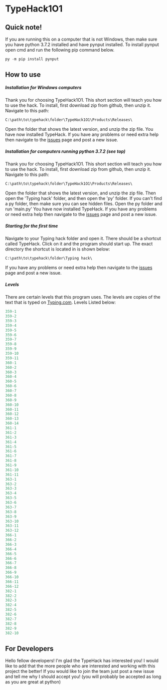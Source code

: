 # TypeHack1O1

## Quick note!

If you are running this on a computer that is not Windows, then make sure you have python 3.7.2 installed and have pynput installed. To install pynput open cmd and run the following pip command below.
```python
py -m pip install pynput
```

## How to use

##### Installation for Windows computers

Thank you for choosing TypeHack1O1. This short section will teach you how to use the hack. To install, first download zip from github, then unzip it. Navigate to this path:
```
C:\path\to\typehack\folder\TypeHack1O1\Products\Releases\
```
Open the folder that shows the latest version, and unzip the zip file. You have now installed TypeHack.
If you have any problems or need extra help then navigate to the [issues](https://github.com/S-W-dev/TypeHack1O1/issues) page and post a new issue.

##### Installation for computers running python 3.7.2 (see top)

Thank you for choosing TypeHack1O1. This short section will teach you how to use the hack. To install, first download zip from github, then unzip it. Navigate to this path:
```
C:\path\to\typehack\folder\TypeHack1O1\Products\Releases\
```
Open the folder that shows the latest version, and unzip the zip file. Then open the 'Typing hack' folder, and then open the 'py' folder. If you can't find a py folder, then make sure you can see hidden files. Open the py folder and run 'main.py'
You have now installed TypeHack.
If you have any problems or need extra help then navigate to the [issues](https://github.com/S-W-dev/TypeHack1O1/issues) page and post a new issue.

##### Starting for the first time

Navigate to your Typing hack folder and open it. There should be a shortcut called TypeHack. Click on it and the program should start up. The exact directory the shortcut is located in is shown below:
```
C:\path\to\typehack\folder\Typing hack\
```
If you have any problems or need extra help then navigate to the [issues](https://github.com/S-W-dev/TypeHack1O1/issues) page and post a new issue.

##### Levels

There are certain levels that this program uses. The levels are copies of the text that is typed on [Typing.com](https://typing.com/). Levels Listed below:
```python
359-1
359-2
359-3
359-4
359-5
359-6
359-7
359-8
359-9
359-10
359-11
360-1
360-2
360-3
360-4
360-5
360-6
360-7
360-8
360-9
360-10
360-11
360-12
360-13
360-14
361-1
361-2
361-3
361-4
361-5
361-6
361-7
361-8
361-9
361-10
361-11
363-1
363-2
363-3
363-4
363-5
363-6
363-7
363-8
363-9
363-10
363-11
363-12
366-1
366-2
366-3
366-4
366-5
366-6
366-7
366-8
366-9
366-10
366-11
366-12
382-1
382-2
382-3
382-4
382-5
382-6
382-7
382-8
382-9
382-10
```

## For Developers

Hello fellow developers! I'm glad the TypeHack has interested you! I would like to add that the more people who are interested and working with this project the better! If you would like to join the team just post a new issue and tell me why I should accept you! (you will probably be accepted as long as you are great at python)
